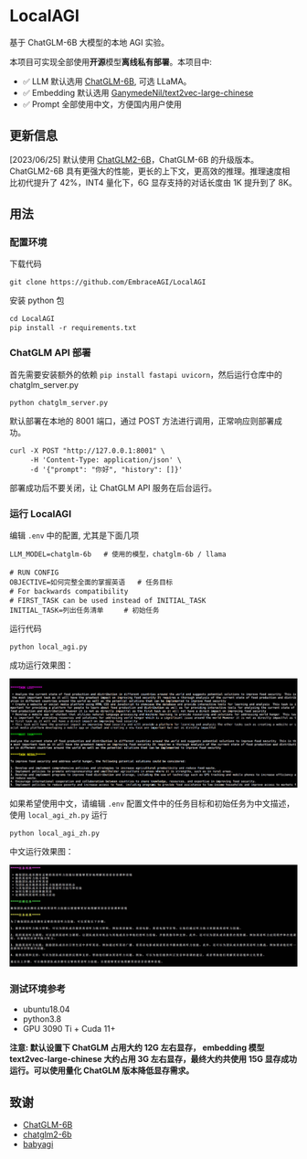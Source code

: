 # LocalAGI

基于 ChatGLM-6B 大模型的本地 AGI 实验。

本项目可实现全部使用**开源**模型**离线私有部署**。本项目中:

- ✅ LLM 默认选用 [ChatGLM-6B](https://github.com/THUDM/ChatGLM-6B), 可选 LLaMA。
- ✅ Embedding 默认选用 [GanymedeNil/text2vec-large-chinese](https://huggingface.co/GanymedeNil/text2vec-large-chinese/tree/main)
- ✅ Prompt 全部使用中文，方便国内用户使用

## 更新信息
[2023/06/25] 默认使用 [ChatGLM2-6B](https://github.com/THUDM/ChatGLM2-6B)，ChatGLM-6B 的升级版本。ChatGLM2-6B 具有更强大的性能，更长的上下文，更高效的推理。推理速度相比初代提升了 42%，INT4 量化下，6G 显存支持的对话长度由 1K 提升到了 8K。

## 用法

### 配置环境

下载代码
```
git clone https://github.com/EmbraceAGI/LocalAGI
```

安装 python 包
```
cd LocalAGI
pip install -r requirements.txt
```

### ChatGLM API 部署

首先需要安装额外的依赖 `pip install fastapi uvicorn`，然后运行仓库中的 chatglm_server.py

```
python chatglm_server.py
```

默认部署在本地的 8001 端口，通过 POST 方法进行调用，正常响应则部署成功。

```
curl -X POST "http://127.0.0.1:8001" \
     -H 'Content-Type: application/json' \
     -d '{"prompt": "你好", "history": []}'
```

部署成功后不要关闭，让 ChatGLM API 服务在后台运行。

### 运行 LocalAGI

编辑 `.env` 中的配置, 尤其是下面几项
```
LLM_MODEL=chatglm-6b   # 使用的模型，chatglm-6b / llama

# RUN CONFIG
OBJECTIVE=如何完整全面的掌握英语   # 任务目标
# For backwards compatibility
# FIRST_TASK can be used instead of INITIAL_TASK
INITIAL_TASK=列出任务清单     # 初始任务
```

运行代码
```
python local_agi.py
```

成功运行效果图：

![LocalAGI](imgs/LocalAGI_run1.jpg)

如果希望使用中文，请编辑 `.env` 配置文件中的任务目标和初始任务为中文描述，使用 `local_agi_zh.py` 运行

```
python local_agi_zh.py
```

中文运行效果图：

![LocalAGI](imgs/LocalAGI_zh_run1.jpg)

### 测试环境参考

* ubuntu18.04
* python3.8
* GPU 3090 Ti + Cuda 11+

**注意: 默认设置下 ChatGLM 占用大约 12G 左右显存， embedding 模型 text2vec-large-chinese 大约占用 3G 左右显存，最终大约共使用 15G 显存成功运行。可以使用量化 ChatGLM 版本降低显存需求。**

## 致谢

* [ChatGLM-6B](https://github.com/THUDM/ChatGLM-6B)
* [chatglm2-6b](https://huggingface.co/THUDM/chatglm2-6b)
* [babyagi](https://github.com/yoheinakajima/babyagi)
